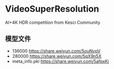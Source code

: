 # VideoSuperResolution
AI+4K HDR competition from Kesci Community

## 模型文件

* 136000 https://share.weiyun.com/5ouNypV
* 280000 https://share.weiyun.com/5qX9n5X
* meta_info.pkl https://share.weiyun.com/5afpxKj
